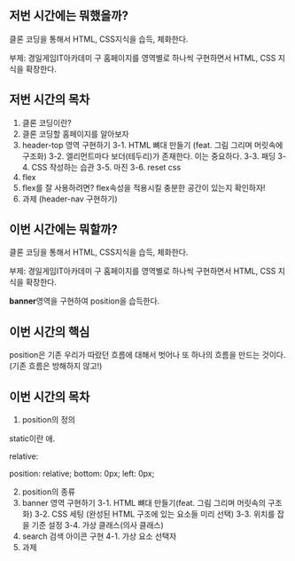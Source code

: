 ## 저번 시간에는 뭐했을까?

클론 코딩을 통해서 HTML, CSS지식을 습득, 체화한다.

부제: 경일게임IT아카데미 구 홈페이지를 영역별로 하나씩 구현하면서 HTML, CSS 지식을 확장한다.

## 저번 시간의 목차

1. 클론 코딩이란?
2. 클론 코딩할 홈페이지를 알아보자
3. header-top 영역 구현하기
3-1. HTML 뼈대 만들기 (feat. 그림 그리며 머릿속에 구조화)
3-2. 엘리먼트마다 보더(테두리)가 존재한다. 이는 중요하다.
3-3. 패딩
3-4. CSS 작성하는 습관
3-5. 마진
3-6. reset css
4. flex
5. flex를 잘 사용하려면? flex속성을 적용시킬 충분한 공간이 있는지 확인하자!
6. 과제 (header-nav 구현하기)

## 이번 시간에는 뭐할까?

클론 코딩을 통해서 HTML, CSS지식을 습득, 체화한다.

부제: 경일게임IT아카데미 구 홈페이지를 영역별로 하나씩 구현하면서 HTML, CSS 지식을 확장한다.

**banner**영역을 구현하여 position을 습득한다.

## 이번 시간의 핵심

position은 기존 우리가 따랐던 흐름에 대해서 벗어나 또 하나의 흐름을 만드는 것이다.(기존 흐름은 방해하지 않고!)

## 이번 시간의 목차

1. position의 정의

static이란 애.

relative: 

position: relative;
bottom: 0px;
left: 0px;

2. position의 종류
3. banner 영역 구현하기
3-1. HTML 뼈대 만들기(feat. 그림 그리며 머릿속의 구조화)
3-2. CSS 세팅 (완성된 HTML 구조에 있는 요소들 미리 선택)
3-3. 위치를 잡을 기준 설정
3-4. 가상 클래스(의사 클래스)
4. search 검색 아이콘 구현
4-1. 가상 요소 선택자
5. 과제